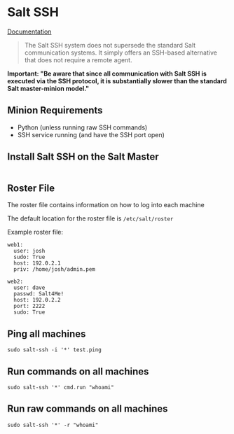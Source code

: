 # Salt SSH
[Documentation](https://docs.saltproject.io/salt/user-guide/en/latest/topics/salt-ssh.html)

>The Salt SSH system does not supersede the standard Salt communication systems. It simply offers an SSH-based alternative that does not require a remote agent.

**Important: "Be aware that since all communication with Salt SSH is executed via the SSH protocol, it is substantially slower than the standard Salt master-minion model."**

## Minion Requirements
- Python (unless running raw SSH commands)
- SSH service running (and have the SSH port open)

## Install Salt SSH on the Salt Master
```

```

## Roster File
The roster file contains information on how to log into each machine

The default location for the roster file is `/etc/salt/roster`

Example roster file:
```
web1:
  user: josh
  sudo: True
  host: 192.0.2.1
  priv: /home/josh/admin.pem

web2:
  user: dave
  passwd: Salt4Me!
  host: 192.0.2.2
  port: 2222
  sudo: True
```

## Ping all machines
```
sudo salt-ssh -i '*' test.ping
```

## Run commands on all machines
```
sudo salt-ssh '*' cmd.run "whoami"
```

## Run raw commands on all machines
```
sudo salt-ssh '*' -r "whoami"
```

